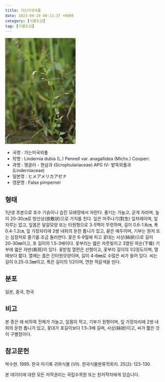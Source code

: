 ```yaml
---
title: 가는미국외풀
date: 2023-09-19 00:13:37 +0800
category: [식물도감]
tag: [식물도감]
---
```




![가는미국외풀](/assets/img/fileUpload/plants/basic/Scrophulariaceae/Lindernia/2459/1_th2.jpg)
- 국명 : 가는미국외풀
- 학명 : Lindernia dubia (L.) Pennell var. anagallidea (Michx.) Cooperr.
- 과명 : 앵글러 - 현삼과 (Scrophulariaceae) APG Ⅳ- 밭뚝외풀과 (Linderniaceae)
- 일본명 : ヒメアメリカアゼナ
- 영문명 : False pimpernel


## 형태
1년생 초본으로 호수 기슭이나 습진 모래땅에서 자란다. 줄기는 가늘고, 곧게 자라며, 높이 20-30㎝로 방산상(放散狀)으로 가지를 친다. 잎은 마주나기(對生) 잎차례이며, 잎자루는 없고, 잎몸은 달걀모양 또는 타원형으로 3-5맥이 뚜렷하며, 길이 0.6-1.8㎝, 폭 0.4-1.2㎝, 잎 가장자리에 2쌍 내외의 둔한 톱니가 있고, 끝은 예두이며, 기부는 원저 또는 심장저로 줄기를 조금 둘러싼다. 꽃은 6-9월에 피고 꽃대는 사상(絲狀)으로 길이 20-30㎜이고, 포 길이의 1.5-3배이다. 꽃부리는 엷은 자줏빛이고 3열된 하순(下脣) 기부에 엷은 자반(紫班)이 있다. 꽃받침 열편은 선형이고, 꽃부리 길이의 1/2정도이며, 열매보다 짧다. 열매는 좁은 긴타원모양이며, 길이 4-6㎜로 수많은 씨가 들어 있다. 씨는 길이 0.25-0.3㎜이고, 폭은 길이의 1/2이며, 연한 적갈색을 띤다.
## 분포
일본, 중국, 한국
## 비고
본 종은 에 비하여 전체가 가늘고, 잎몸이 작고, 기부가 원형이며, 잎 가장자리에 2쌍 내외의 둔한 톱니가 있고, 꽃대가 포길이보다 1.5-3배 길며, 사상(絲狀)이고, 씨가 짧은 것이 구별점이다.
## 참고문헌
박수현. 1995. 한국 미기록 귀화식물 (VII). 한국식물분류학회지. 25(2): 123-130.






본 데이터에 대한 모든 저작권리는 국립수목원 또는 원저작자에게 있습니다.
